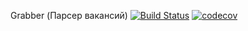 Grabber (Парсер вакансий)
[![Build Status](https://www.travis-ci.com/demonick82/job4j_grabber.svg?branch=main)](https://www.travis-ci.com/demonick82/job4j_grabber)
[![codecov](https://codecov.io/gh/demonick82/job4j_grabber/branch/main/graph/badge.svg?token=SX4VpCgYZf)](https://codecov.io/gh/demonick82/job4j_grabber)
